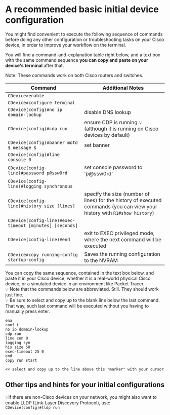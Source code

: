 # A recommended basic initial device configuration 

You might find convenient to execute the following sequence of commands before doing any other configuration or troubleshooting tasks on your Cisco device, in order to improve your workflow on the terminal.

You will find a command-and-explanation table right below, and a text box with the same command sequence **you can copy and paste on your device's terminal** after that.

Note: These commands work on both Cisco routers and switches.

Command|Additional Notes
---|---
``CDevice>enable``|
``CDevice#configure terminal``|
``CDevice(config)#no ip domain-lookup``|disable DNS lookup
``CDevice(config)#cdp run``|ensure CDP is running :bulb:(although it is running on Cisco devices by default)
``CDevice(config)#banner motd $ message $``| set banner
``CDevice(config)#line console 0``|
``CDevice(config-line)#password p@ssw0rd``| set console password to 'p@ssw0rd'
``CDevice(config-line)#logging synchronous``|
``CDevice(config-line)#history size [lines]``|specify the size (number of lines) for the history of executed commands (you can view your history with ``R1#show history``)
``CDevice(config-line)#exec-timeout [minutes] [seconds]``|
``CDevice(config-line)#end``|exit to EXEC privileged mode, where the next command will be executed
``CDevice#copy running-config startup-config``|Saves the running configuration to the NVRAM

You can copy the same sequence, contained in the text box below, and paste it in your Cisco device, whether it is a real-world physical Cisco device, or a simulated device in an environment like Packet Tracer.  
:bulb: Note that the commands below are abbreviated. Still. They should work just fine.  
:bulb: Be sure to select and copy up to the blank line below the last command. That way, such last command will be executed without you having to manually press enter. 

```
ena
conf t
no ip domain-lookup
cdp run
line con 0
logging syn
his size 50
exec-timeout 25 0
end
copy run start

<< select and copy up to the line above this "marker" with your cursor
```

## Other tips and hints for your initial configurations
:bulb:If there are non-Cisco devices on your network, you might also want to enable LLDP (Link-Layer Discovery Protocol), use:  
````CDevice(config)#lldp run````
